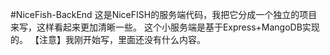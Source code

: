 #NiceFish-BackEnd
这是NiceFISH的服务端代码，我把它分成一个独立的项目来写，这样看起来更加清晰一些。
这个小服务端是基于Express+MangoDB实现的。
【注意】我刚开始写，里面还没有什么内容。
